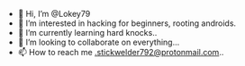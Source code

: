 - 👋 Hi, I’m @Lokey79
- 👀 I’m interested in hacking for beginners,  rooting androids.
- 🌱 I’m currently learning hard knocks..
- 💞️ I’m looking to collaborate on everything...
- 📫 How to reach me .stickwelder792@protonmail.com..

<!---
Lokey79/Lokey79 is a ✨ special ✨ repository because its `README.md` (this file) appears on your GitHub profile.
You can click the Preview link to take a look at your changes.
--->
